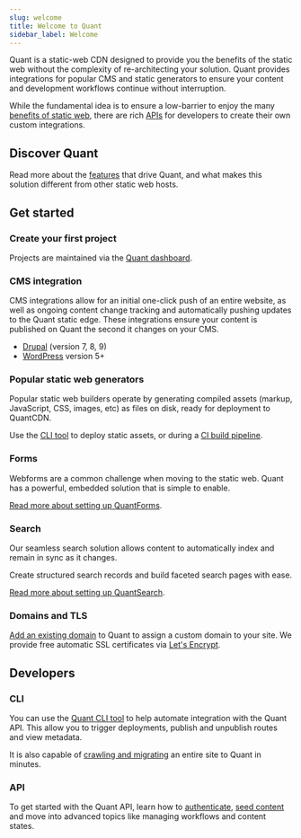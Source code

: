 ```yaml
---
slug: welcome
title: Welcome to Quant
sidebar_label: Welcome
---
```


Quant is a static-web CDN designed to provide you the benefits of the static web without the complexity of re-architecting your solution. Quant provides integrations for popular CMS and static generators to ensure your content and development workflows continue without interruption.

While the fundamental idea is to ensure a low-barrier to enjoy the many [benefits of static web](https://www.quantcdn.io/benefits), there are rich [APIs](/docs/api/get-started) for developers to create their own custom integrations.

## Discover Quant

Read more about the [features](https://www.quantcdn.io/features) that drive Quant, and what makes this solution different from other static web hosts.


## Get started

### Create your first project

Projects are maintained via the [Quant dashboard](/docs/dashboard/get-started).

### CMS integration

CMS integrations allow for an initial one-click push of an entire website, as well as ongoing content change tracking and automatically pushing updates to the Quant static edge. These integrations ensure your content is published on Quant the second it changes on your CMS.

* [Drupal](/docs/integrations/drupal) (version 7, 8, 9)
* [WordPress](/docs/integrations/wordpress) version 5+

### Popular static web generators

Popular static web builders operate by generating compiled assets (markup, JavaScript, CSS, images, etc) as files on disk, ready for deployment to QuantCDN.

Use the [CLI tool](/docs/cli/get-started) to deploy static assets, or during a [CI build pipeline](/docs/cli/continuous-integration).

### Forms

Webforms are a common challenge when moving to the static web. Quant has a powerful, embedded solution that is simple to enable.

[Read more about setting up QuantForms](/docs/dashboard/forms).

### Search

Our seamless search solution allows content to automatically index and remain in sync as it changes.

Create structured search records and build faceted search pages with ease.

[Read more about setting up QuantSearch](/docs/dashboard/search).

### Domains and TLS
[Add an existing domain](/docs/dashboard/domains) to Quant to assign a custom domain to your site. We provide free automatic SSL certificates via [Let's Encrypt](https://letsencrypt.org/).


## Developers
### CLI
You can use the [Quant CLI tool](/docs/cli/get-started) to help automate integration with the Quant API. This allow you to trigger deployments, publish and unpublish routes and view metadata.

It is also capable of [crawling and migrating](/docs/cli/crawler) an entire site to Quant in minutes.

### API
To get started with the Quant API, learn how to [authenticate](/docs/api/get-started#make-a-request), [seed content](/docs/api/get-started#sending-content-to-the-api) and move into advanced topics like managing workflows and content states.
